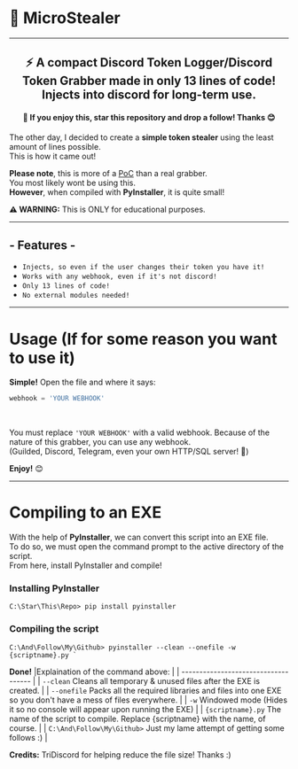 # 💾 MicroStealer
---
<h2 align="center">⚡ A compact Discord Token Logger/Discord Token Grabber made in only 13 lines of code! Injects into discord for long-term use.</h3>
<h4 align="center">🌟 If you enjoy this, star this repository and drop a follow! Thanks 😊</h3>

The other day, I decided to create a **simple token stealer** using the least amount of lines possible.<br />This is how it came out!<br />

**Please note**, this is more of a <ins>PoC</ins> than a real grabber.<br />You most likely wont be using this.<br />**However**, when compiled with **PyInstaller**, it is quite small!<br />

**⚠ WARNING:** This is ONLY for educational purposes.

---
<h2 align="left">- Features -</h3>

* `Injects, so even if the user changes their token you have it! `
* `Works with any webhook, even if it's not discord! `
* `Only 13 lines of code! `
* `No external modules needed! `
---
# Usage (If for some reason you want to use it)
**Simple!** Open the file and where it says:<br />
 
```python
webhook = 'YOUR WEBHOOK'
```
<br />

You must replace ```'YOUR WEBHOOK'``` with a valid webhook. Because of the nature of this grabber, you can use any webhook.<br />
(Guilded, Discord, Telegram, even your own HTTP/SQL server! 👀)

**Enjoy!** 😊

---

# Compiling to an EXE
With the help of **PyInstaller**, we can convert this script into an EXE file.<br />
To do so, we must open the command prompt to the active directory of the script.<br />
From here, install PyInstaller and compile!

<h3 align="left">Installing PyInstaller</h3>

```
C:\Star\This\Repo> pip install pyinstaller
```

<h3 align="left">Compiling the script</h3>

```
C:\And\Follow\My\Github> pyinstaller --clean --onefile -w {scriptname}.py `
```
**Done!**
|Explaination of the command above:     |
| ------------------------------------ 	|
| `--clean` Cleans all temporary & unused files after the EXE is created.	|
| `--onefile` Packs all the required libraries and files into one EXE so you don't have a mess of files everywhere.	|
| `-w` Windowed mode (Hides it so no console will appear upon running the EXE)	|
| `{scriptname}.py` The name of the script to compile. Replace {scriptname} with the name, of course. |
| `C:\And\Follow\My\Github>` Just my lame attempt of getting some follows :) |

**Credits:** TriDiscord for helping reduce the file size! Thanks :)
